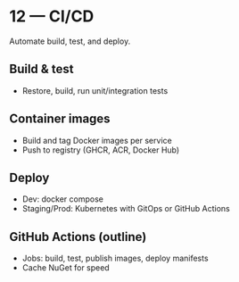 # 12 — CI/CD

Automate build, test, and deploy.

## Build & test
- Restore, build, run unit/integration tests

## Container images
- Build and tag Docker images per service
- Push to registry (GHCR, ACR, Docker Hub)

## Deploy
- Dev: docker compose
- Staging/Prod: Kubernetes with GitOps or GitHub Actions

## GitHub Actions (outline)
- Jobs: build, test, publish images, deploy manifests
- Cache NuGet for speed
